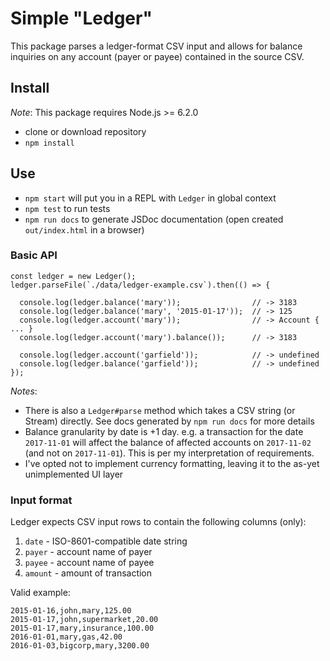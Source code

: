 # Simple "Ledger"

This package parses a ledger-format CSV input and allows for balance inquiries on any account (payer or payee) contained in the source CSV.
## Install

_Note_: This package requires Node.js >= 6.2.0

* clone or download repository
* `npm install`

## Use

* `npm start` will put you in a REPL with `Ledger` in global context
* `npm test` to run tests
* `npm run docs` to generate JSDoc documentation (open created `out/index.html` in a browser)

### Basic API

```
const ledger = new Ledger();
ledger.parseFile(`./data/ledger-example.csv`).then(() => {

  console.log(ledger.balance('mary'));                // -> 3183
  console.log(ledger.balance('mary', '2015-01-17'));  // -> 125
  console.log(ledger.account('mary'));                // -> Account { ... }
  console.log(ledger.account('mary').balance());      // -> 3183

  console.log(ledger.account('garfield'));            // -> undefined
  console.log(ledger.balance('garfield'));            // -> undefined
});
```

_Notes_:

* There is also a `Ledger#parse` method which takes a CSV string (or Stream) directly. See docs generated by `npm run docs` for more details
* Balance granularity by date is +1 day. e.g. a transaction for the date `2017-11-01` will affect the balance of affected accounts on `2017-11-02` (and not on `2017-11-01`). This is per my interpretation of requirements.
* I've opted not to implement currency formatting, leaving it to the as-yet unimplemented UI layer

### Input format

Ledger expects CSV input rows to contain the following columns (only):

1. `date` - ISO-8601-compatible date string
2. `payer` - account name of payer
3. `payee` - account name of payee
4. `amount` - amount of transaction

Valid example:

```
2015-01-16,john,mary,125.00
2015-01-17,john,supermarket,20.00
2015-01-17,mary,insurance,100.00
2016-01-01,mary,gas,42.00
2016-01-03,bigcorp,mary,3200.00
```
